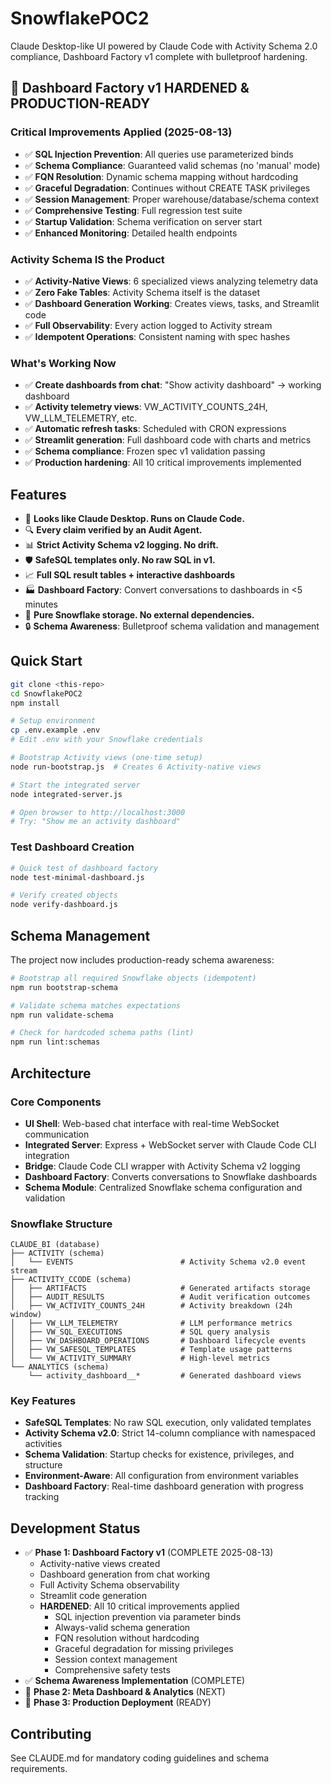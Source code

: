 # SnowflakePOC2

Claude Desktop-like UI powered by Claude Code with Activity Schema 2.0 compliance, Dashboard Factory v1 complete with bulletproof hardening.

## 🎉 Dashboard Factory v1 HARDENED & PRODUCTION-READY

### Critical Improvements Applied (2025-08-13)
- ✅ **SQL Injection Prevention**: All queries use parameterized binds
- ✅ **Schema Compliance**: Guaranteed valid schemas (no 'manual' mode)
- ✅ **FQN Resolution**: Dynamic schema mapping without hardcoding
- ✅ **Graceful Degradation**: Continues without CREATE TASK privileges
- ✅ **Session Management**: Proper warehouse/database/schema context
- ✅ **Comprehensive Testing**: Full regression test suite
- ✅ **Startup Validation**: Schema verification on server start
- ✅ **Enhanced Monitoring**: Detailed health endpoints

### Activity Schema IS the Product
- ✅ **Activity-Native Views**: 6 specialized views analyzing telemetry data
- ✅ **Zero Fake Tables**: Activity Schema itself is the dataset
- ✅ **Dashboard Generation Working**: Creates views, tasks, and Streamlit code
- ✅ **Full Observability**: Every action logged to Activity stream
- ✅ **Idempotent Operations**: Consistent naming with spec hashes

### What's Working Now
- ✅ **Create dashboards from chat**: "Show activity dashboard" → working dashboard
- ✅ **Activity telemetry views**: VW_ACTIVITY_COUNTS_24H, VW_LLM_TELEMETRY, etc.
- ✅ **Automatic refresh tasks**: Scheduled with CRON expressions
- ✅ **Streamlit generation**: Full dashboard code with charts and metrics
- ✅ **Schema compliance**: Frozen spec v1 validation passing
- ✅ **Production hardening**: All 10 critical improvements implemented

## Features

- 🎯 **Looks like Claude Desktop. Runs on Claude Code.**
- 🔍 **Every claim verified by an Audit Agent.**
- 📊 **Strict Activity Schema v2 logging. No drift.**
- 🛡️ **SafeSQL templates only. No raw SQL in v1.**
- 📈 **Full SQL result tables + interactive dashboards**
- 🏭 **Dashboard Factory**: Convert conversations to dashboards in <5 minutes
- 💾 **Pure Snowflake storage. No external dependencies.**
- 🔒 **Schema Awareness**: Bulletproof schema validation and management

## Quick Start

```bash
git clone <this-repo>
cd SnowflakePOC2
npm install

# Setup environment
cp .env.example .env
# Edit .env with your Snowflake credentials

# Bootstrap Activity views (one-time setup)
node run-bootstrap.js  # Creates 6 Activity-native views

# Start the integrated server
node integrated-server.js

# Open browser to http://localhost:3000
# Try: "Show me an activity dashboard"
```

### Test Dashboard Creation
```bash
# Quick test of dashboard factory
node test-minimal-dashboard.js

# Verify created objects
node verify-dashboard.js
```

## Schema Management

The project now includes production-ready schema awareness:

```bash
# Bootstrap all required Snowflake objects (idempotent)
npm run bootstrap-schema

# Validate schema matches expectations
npm run validate-schema

# Check for hardcoded schema paths (lint)
npm run lint:schemas
```

## Architecture

### Core Components
- **UI Shell**: Web-based chat interface with real-time WebSocket communication
- **Integrated Server**: Express + WebSocket server with Claude Code CLI integration
- **Bridge**: Claude Code CLI wrapper with Activity Schema v2 logging
- **Dashboard Factory**: Converts conversations to Snowflake dashboards
- **Schema Module**: Centralized Snowflake schema configuration and validation

### Snowflake Structure
```
CLAUDE_BI (database)
├── ACTIVITY (schema)
│   └── EVENTS                        # Activity Schema v2.0 event stream
├── ACTIVITY_CCODE (schema)
│   ├── ARTIFACTS                     # Generated artifacts storage
│   ├── AUDIT_RESULTS                 # Audit verification outcomes
│   ├── VW_ACTIVITY_COUNTS_24H        # Activity breakdown (24h window)
│   ├── VW_LLM_TELEMETRY              # LLM performance metrics
│   ├── VW_SQL_EXECUTIONS             # SQL query analysis
│   ├── VW_DASHBOARD_OPERATIONS       # Dashboard lifecycle events
│   ├── VW_SAFESQL_TEMPLATES          # Template usage patterns
│   └── VW_ACTIVITY_SUMMARY           # High-level metrics
└── ANALYTICS (schema)
    └── activity_dashboard__*         # Generated dashboard views
```

### Key Features
- **SafeSQL Templates**: No raw SQL execution, only validated templates
- **Activity Schema v2.0**: Strict 14-column compliance with namespaced activities
- **Schema Validation**: Startup checks for existence, privileges, and structure
- **Environment-Aware**: All configuration from environment variables
- **Dashboard Factory**: Real-time dashboard generation with progress tracking

## Development Status

- ✅ **Phase 1: Dashboard Factory v1** (COMPLETE 2025-08-13)
  - Activity-native views created
  - Dashboard generation from chat working
  - Full Activity Schema observability
  - Streamlit code generation
  - **HARDENED**: All 10 critical improvements applied
    - SQL injection prevention via parameter binds
    - Always-valid schema generation
    - FQN resolution without hardcoding
    - Graceful degradation for missing privileges
    - Session context management
    - Comprehensive safety tests
- ✅ **Schema Awareness Implementation** (COMPLETE)
- 🚧 **Phase 2: Meta Dashboard & Analytics** (NEXT)
- 🚧 **Phase 3: Production Deployment** (READY)

## Contributing

See CLAUDE.md for mandatory coding guidelines and schema requirements.